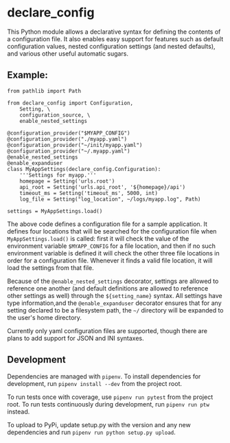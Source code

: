 # declare_config

This Python module allows a declarative syntax for defining the contents of a
configuration file. It also enables easy support for features such as default
configuration values, nested configuration settings (and nested defaults), and
various other useful automatic sugars.

## Example:

```
from pathlib import Path

from declare_config import Configuration,
    Setting, \
    configuration_source, \
    enable_nested_settings

@configuration_provider("$MYAPP_CONFIG")
@configuration_provider("./myapp.yaml")
@configuration_provider("~/init/myapp.yaml")
@configuration_provider("~/.myapp.yaml")
@enable_nested_settings
@enable_expanduser
class MyAppSettings(declare_config.Configuration):
    '''Settings for myapp.'''
    homepage = Setting('urls.root')
    api_root = Setting('urls.api_root', '${homepage}/api')
    timeout_ms = Setting('timeout_ms', 5000, int)
    log_file = Setting("log_location", ~/logs/myapp.log", Path)

settings = MyAppSettings.load()

```

The above code defines a configuration file for a sample application. It
defines four locations that will be searched for the configuration file when
`MyAppSettings.load()` is called: first it will check the value of
the environment variable `$MYAPP_CONFIG` for a file location, and then if no
such environment variable is defined it will check the other three file
locations in order for a configuration file. Whenever it finds a valid file
location, it will load the settings from that file.

Because of the `@enable_nested_settings` decorator, settings are allowed to
reference one another (and default definitions are allowed to reference other
settings as well) through the `${setting_name}` syntax. All settings have type
information,and the `@enable_expanduser` decorator ensures that for any
setting declared to be a filesystem path, the `~/` directory will be expanded
to the user's home directory.

Currently only yaml configuration files are supported, though there are plans
to add support for JSON and INI syntaxes.

## Development

Dependencies are managed with `pipenv`. To install dependencies for
development, run `pipenv install --dev` from the project root.

To run tests once with coverage, use `pipenv run pytest` from the project
root. To run tests continuously during development, run `pipenv run ptw`
instead.

To upload to PyPi, update setup.py with the version and any new dependencies
and run `pipenv run python setup.py upload`.
